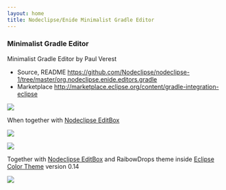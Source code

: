 ```yaml
---
layout: home
title: Nodeclipse/Enide Minimalist Gradle Editor
---
```



### Minimalist Gradle Editor

Minimalist Gradle Editor by Paul Verest

- Source, README <https://github.com/Nodeclipse/nodeclipse-1/tree/master/org.nodeclipse.enide.editors.gradle>
- Marketplace <http://marketplace.eclipse.org/content/gradle-integration-eclipse>

![](https://marketplace.eclipse.org/sites/default/files/styles/ds_solution_screenshot/public/Minimalist_Gradle_Editor.PNG)

When together with [Nodeclipse EditBox](https://github.com/Nodeclipse/EditBox)

![](http://marketplace.eclipse.org/sites/default/files/BlueLight.PNG)

![](http://marketplace.eclipse.org/sites/default/files/EditBox-plugin-gradle-example.PNG)

Together with [Nodeclipse EditBox](https://github.com/Nodeclipse/EditBox)
 and RaibowDrops theme inside [Eclipse Color Theme](https://github.com/Nodeclipse/eclipse-color-theme) version 0.14 

![](http://marketplace.eclipse.org/sites/default/files/eclipse-color-theme-with-rainbowdrops.png)
